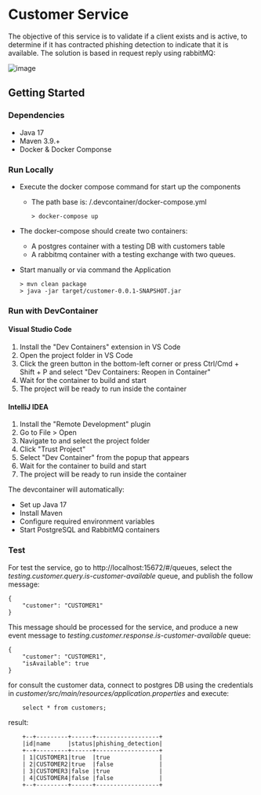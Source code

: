 # Customer Service

The objective of this service is to validate if a client exists and is active, to determine if it has contracted phishing detection to indicate that it is available.
The solution is based in request reply using rabbitMQ:

![image](https://github.com/user-attachments/assets/8b83cf7b-0d9b-4efd-aaf5-04286e479e8d)






## Getting Started

### Dependencies

- Java 17
- Maven 3.9.+
- Docker & Docker Componse

### Run Locally

- Execute the docker compose command for start up the components
    - The path base is: /.devcontainer/docker-compose.yml
        ```
        > docker-compose up
        ```

- The docker-compose should create two containers:
    - A postgres container with a testing DB with customers table
    - A rabbitmq container with a testing exchange with two queues.

- Start manually or via command the Application
    ```
    > mvn clean package
    > java -jar target/customer-0.0.1-SNAPSHOT.jar
    ```

### Run with DevContainer

#### Visual Studio Code
1. Install the "Dev Containers" extension in VS Code
2. Open the project folder in VS Code
3. Click the green button in the bottom-left corner or press Ctrl/Cmd + Shift + P and select "Dev Containers: Reopen in Container"
4. Wait for the container to build and start
5. The project will be ready to run inside the container

#### IntelliJ IDEA
1. Install the "Remote Development" plugin
2. Go to File > Open
3. Navigate to and select the project folder
4. Click "Trust Project"
5. Select "Dev Container" from the popup that appears
6. Wait for the container to build and start
7. The project will be ready to run inside the container

The devcontainer will automatically:
- Set up Java 17
- Install Maven
- Configure required environment variables
- Start PostgreSQL and RabbitMQ containers

### Test

For test the service, go to http://localhost:15672/#/queues, select the *testing.customer.query.is-customer-available* queue, and publish the follow message:
```
{
    "customer": "CUSTOMER1"
}
```

This message should be processed for the service, and produce a new event message to *testing.customer.response.is-customer-available* queue:
```
{
    "customer": "CUSTOMER1",
    "isAvailable": true
}
```
for consult the customer data, connect to postgres DB using the credentials in *customer/src/main/resources/application.properties* and execute:

```
    select * from customers;
```
result:

```
    +--+---------+------+------------------+
    |id|name     |status|phishing_detection|
    +--+---------+------+------------------+
    | 1|CUSTOMER1|true  |true              |
    | 2|CUSTOMER2|true  |false             |
    | 3|CUSTOMER3|false |true              |
    | 4|CUSTOMER4|false |false             |
    +--+---------+------+------------------+
```
